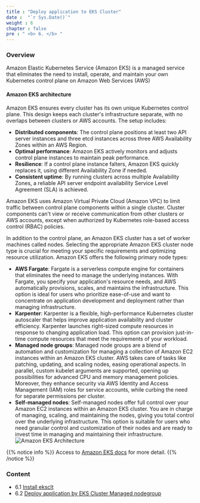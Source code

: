 ```yaml
---
title : "Deploy application to EKS Cluster"
date :  "`r Sys.Date()`" 
weight : 6 
chapter : false
pre : " <b> 6. </b> "
---
```

### Overview
Amazon Elastic Kubernetes Service (Amazon EKS) is a managed service that eliminates the need to install, operate, and maintain your own Kubernetes control plane on Amazon Web Services (AWS)

#### Amazon EKS architecture

Amazon EKS ensures every cluster has its own unique Kubernetes control plane. This design keeps each cluster's infrastructure separate, with no overlaps between clusters or AWS accounts. The setup includes:
- **Distributed components**: The control plane positions at least two API server instances and three etcd instances across three AWS Availability Zones within an AWS Region.
- **Optimal performance**: Amazon EKS actively monitors and adjusts control plane instances to maintain peak performance.
- **Resilience**: If a control plane instance falters, Amazon EKS quickly replaces it, using different Availability Zone if needed.
- **Consistent uptime**: By running clusters across multiple Availability Zones, a reliable API server endpoint availability Service Level Agreement (SLA) is achieved.

Amazon EKS uses Amazon Virtual Private Cloud (Amazon VPC) to limit traffic between control plane components within a single cluster. Cluster components can't view or receive communication from other clusters or AWS accounts, except when authorized by Kubernetes role-based access control (RBAC) policies.

In addition to the control plane, an Amazon EKS cluster has a set of worker machines called nodes. Selecting the appropriate Amazon EKS cluster node type is crucial for meeting your specific requirements and optimizing resource utilization. Amazon EKS offers the following primary node types:
- **AWS Fargate**: Fargate is a serverless compute engine for containers that eliminates the need to manage the underlying instances. With Fargate, you specify your application's resource needs, and AWS automatically provisions, scales, and maintains the infrastructure. This option is ideal for users who prioritize ease-of-use and want to concentrate on application development and deployment rather than managing infrastructure.
- **Karpenter**: Karpenter is a flexible, high-performance Kubernetes cluster autoscaler that helps improve application availability and cluster efficiency. Karpenter launches right-sized compute resources in response to changing application load. This option can provision just-in-time compute resources that meet the requirements of your workload.
- **Managed node groups**: Managed node groups are a blend of automation and customization for managing a collection of Amazon EC2 instances within an Amazon EKS cluster. AWS takes care of tasks like patching, updating, and scaling nodes, easing operational aspects. In parallel, custom kubelet arguments are supported, opening up possibilities for advanced CPU and memory management policies. Moreover, they enhance security via AWS Identity and Access Management (IAM) roles for service accounts, while curbing the need for separate permissions per cluster.
- **Self-managed nodes**: Self-managed nodes offer full control over your Amazon EC2 instances within an Amazon EKS cluster. You are in charge of managing, scaling, and maintaining the nodes, giving you total control over the underlying infrastructure. This option is suitable for users who need granular control and customization of their nodes and are ready to invest time in managing and maintaining their infrastructure.
![Amazon EKS Architecture](../images/1.introduction/1.3.eksarch.png?pc=90pt)

{{% notice info %}}
Access to [Amazon EKS docs](https://docs.aws.amazon.com/eks/latest/userguide/) for more detail.
{{% /notice %}}

### Content
+ 6.1 [Install eksclt](6-deploytoeks/6.1-installeks/)
+ 6.2 [Deploy application by EKS Cluster Managed nodegroup](6-deploytoeks/6.2-eksmanagednodegroup/)